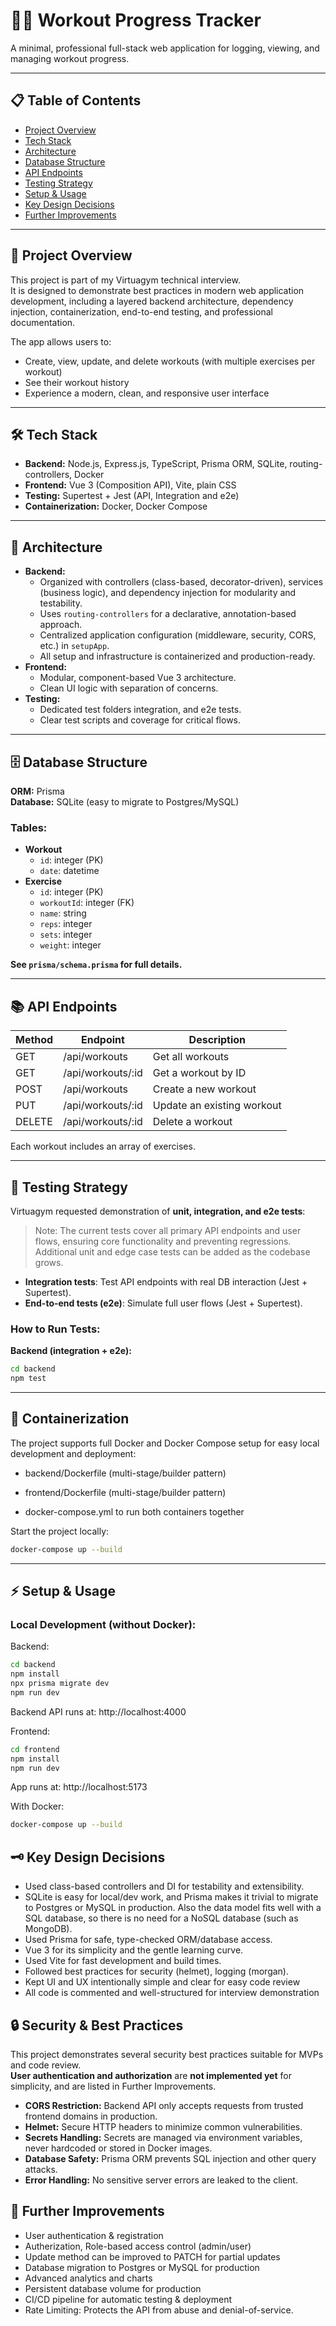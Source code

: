 # 🏋️‍♂️ Workout Progress Tracker

A minimal, professional full-stack web application for logging, viewing, and managing workout progress.

---

## 📋 Table of Contents

- [Project Overview](#project-overview)
- [Tech Stack](#tech-stack)
- [Architecture](#architecture)
- [Database Structure](#database-structure)
- [API Endpoints](#api-endpoints)
- [Testing Strategy](#testing-strategy)
- [Setup & Usage](#setup--usage)
- [Key Design Decisions](#key-design-decisions)
- [Further Improvements](#further-improvements)

---

## 🚀 Project Overview

This project is part of my Virtuagym technical interview.  
It is designed to demonstrate best practices in modern web application development, including a layered backend architecture, dependency injection, containerization, end-to-end testing, and professional documentation.

The app allows users to:

- Create, view, update, and delete workouts (with multiple exercises per workout)
- See their workout history
- Experience a modern, clean, and responsive user interface

---

## 🛠 Tech Stack

- **Backend:** Node.js, Express.js, TypeScript, Prisma ORM, SQLite, routing-controllers, Docker
- **Frontend:** Vue 3 (Composition API), Vite, plain CSS
- **Testing:** Supertest + Jest (API, Integration and e2e)
- **Containerization:** Docker, Docker Compose

---

## 🧩 Architecture

- **Backend:**
  - Organized with controllers (class-based, decorator-driven), services (business logic), and dependency injection for modularity and testability.
  - Uses `routing-controllers` for a declarative, annotation-based approach.
  - Centralized application configuration (middleware, security, CORS, etc.) in `setupApp`.
  - All setup and infrastructure is containerized and production-ready.
- **Frontend:**
  - Modular, component-based Vue 3 architecture.
  - Clean UI logic with separation of concerns.
- **Testing:**
  - Dedicated test folders integration, and e2e tests.
  - Clear test scripts and coverage for critical flows.

---

## 🗄 Database Structure

**ORM:** Prisma  
**Database:** SQLite (easy to migrate to Postgres/MySQL)

### **Tables:**

- **Workout**
  - `id`: integer (PK)
  - `date`: datetime
- **Exercise**
  - `id`: integer (PK)
  - `workoutId`: integer (FK)
  - `name`: string
  - `reps`: integer
  - `sets`: integer
  - `weight`: integer

**See `prisma/schema.prisma` for full details.**

---

## 📚 API Endpoints

| Method | Endpoint          | Description                |
| ------ | ----------------- | -------------------------- |
| GET    | /api/workouts     | Get all workouts           |
| GET    | /api/workouts/:id | Get a workout by ID        |
| POST   | /api/workouts     | Create a new workout       |
| PUT    | /api/workouts/:id | Update an existing workout |
| DELETE | /api/workouts/:id | Delete a workout           |

Each workout includes an array of exercises.

---

## 🧪 Testing Strategy

Virtuagym requested demonstration of **unit, integration, and e2e tests**:

> Note: The current tests cover all primary API endpoints and user flows, ensuring core functionality and preventing regressions. Additional unit and edge case tests can be added as the codebase grows.

- **Integration tests**: Test API endpoints with real DB interaction (Jest + Supertest).
- **End-to-end tests (e2e)**: Simulate full user flows (Jest + Supertest).

### **How to Run Tests:**

**Backend (integration + e2e):**

```sh
cd backend
npm test
```

---

## 🐳 Containerization

The project supports full Docker and Docker Compose setup for easy local development and deployment:

- backend/Dockerfile (multi-stage/builder pattern)

- frontend/Dockerfile (multi-stage/builder pattern)

- docker-compose.yml to run both containers together

Start the project locally:

```sh
docker-compose up --build
```

---

## ⚡ Setup & Usage

### Local Development (without Docker):

Backend:

```sh
cd backend
npm install
npx prisma migrate dev
npm run dev
```

Backend API runs at: http://localhost:4000

Frontend:

```sh
cd frontend
npm install
npm run dev
```

App runs at: http://localhost:5173

With Docker:

```sh
docker-compose up --build
```

## 🗝️ Key Design Decisions

- Used class-based controllers and DI for testability and extensibility.
- SQLite is easy for local/dev work, and Prisma makes it trivial to migrate to Postgres or MySQL in production. Also the data model fits well with a SQL database, so there is no need for a NoSQL database (such as MongoDB).
- Used Prisma for safe, type-checked ORM/database access.
- Vue 3 for its simplicity and the gentle learning curve.
- Used Vite for fast development and build times.
- Followed best practices for security (helmet), logging (morgan).
- Kept UI and UX intentionally simple and clear for easy code review
- All code is commented and well-structured for interview demonstration

## 🔒 Security & Best Practices

This project demonstrates several security best practices suitable for MVPs and code review.  
**User authentication and authorization** are **not implemented yet** for simplicity, and are listed in Further Improvements.

- **CORS Restriction:** Backend API only accepts requests from trusted frontend domains in production.
- **Helmet:** Secure HTTP headers to minimize common vulnerabilities.
- **Secrets Handling:** Secrets are managed via environment variables, never hardcoded or stored in Docker images.
- **Database Safety:** Prisma ORM prevents SQL injection and other query attacks.
- **Error Handling:** No sensitive server errors are leaked to the client.

## 🚀 Further Improvements

- User authentication & registration
- Autherization, Role-based access control (admin/user)
- Update method can be improved to PATCH for partial updates
- Database migration to Postgres or MySQL for production
- Advanced analytics and charts
- Persistent database volume for production
- CI/CD pipeline for automatic testing & deployment
- Rate Limiting: Protects the API from abuse and denial-of-service.

